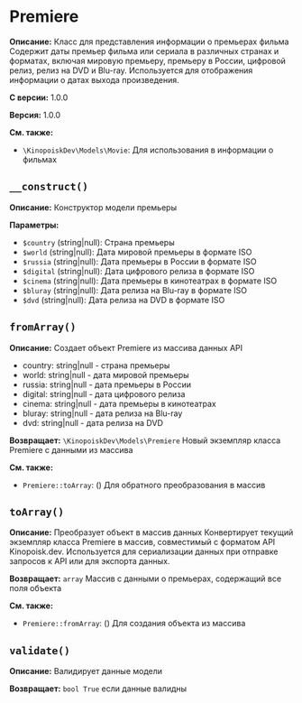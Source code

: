 # Premiere

**Описание:** Класс для представления информации о премьерах фильма
Содержит даты премьер фильма или сериала в различных странах и форматах,
включая мировую премьеру, премьеру в России, цифровой релиз, релиз на DVD и Blu-ray.
Используется для отображения информации о датах выхода произведения.

**С версии:** 1.0.0

**Версия:** 1.0.0

**См. также:**

* `\KinopoiskDev\Models\Movie`: Для использования в информации о фильмах

## `__construct()`

**Описание:** Конструктор модели премьеры

**Параметры:**

* `$country` (string|null): Страна премьеры
* `$world` (string|null): Дата мировой премьеры в формате ISO
* `$russia` (string|null): Дата премьеры в России в формате ISO
* `$digital` (string|null): Дата цифрового релиза в формате ISO
* `$cinema` (string|null): Дата премьеры в кинотеатрах в формате ISO
* `$bluray` (string|null): Дата релиза на Blu-ray в формате ISO
* `$dvd` (string|null): Дата релиза на DVD в формате ISO

## `fromArray()`

**Описание:** Создает объект Premiere из массива данных API
- country: string|null - страна премьеры
- world: string|null - дата мировой премьеры
- russia: string|null - дата премьеры в России
- digital: string|null - дата цифрового релиза
- cinema: string|null - дата премьеры в кинотеатрах
- bluray: string|null - дата релиза на Blu-ray
- dvd: string|null - дата релиза на DVD

**Возвращает:** `\KinopoiskDev\Models\Premiere` Новый экземпляр класса Premiere с данными из массива

**См. также:**

* `Premiere::toArray`: () Для обратного преобразования в массив

## `toArray()`

**Описание:** Преобразует объект в массив данных
Конвертирует текущий экземпляр класса Premiere в массив,
совместимый с форматом API Kinopoisk.dev. Используется для сериализации
данных при отправке запросов к API или для экспорта данных.

**Возвращает:** `array` Массив с данными о премьерах, содержащий все поля объекта

**См. также:**

* `Premiere::fromArray`: () Для создания объекта из массива

## `validate()`

**Описание:** Валидирует данные модели

**Возвращает:** `bool True` если данные валидны

